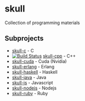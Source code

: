 # skull

Collection of programming materials

## Subprojects

* [skull-c](https://github.com/korczis/skull-c) - C
* [![Build Status](https://travis-ci.org/korczis/skull-cpp.svg?branch=master)](https://travis-ci.org/korczis/skull-cpp) [skull-cpp](https://github.com/korczis/skull-cpp) - C++
* [skull-cuda](https://github.com/korczis/skull-cuda) - Cuda (Nvidia)
* [skull-erlang](https://github.com/korczis/skull-erlang) - Erlang
* [skull-haskell](https://github.com/korczis/skull-haskell) - Haskell
* [skull-java](https://github.com/korczis/skull-java) - Java
* [skull-js](https://github.com/korczis/skull-js) - Javascript
* [skull-nodejs](https://github.com/korczis/skull-nodejs) - Nodejs
* [skull-ruby](https://github.com/korczis/skull-ruby) - Ruby
